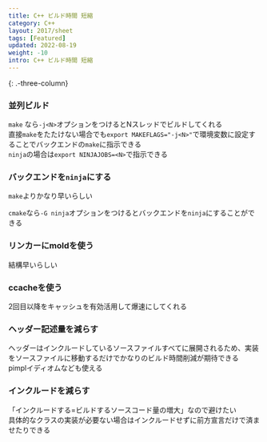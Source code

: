 ```yaml
---
title: C++ ビルド時間 短縮
category: C++
layout: 2017/sheet
tags: [Featured]
updated: 2022-08-19
weight: -10
intro: C++ ビルド時間 短縮
---
```


{: .-three-column}

### 並列ビルド

`make` なら`-j<N>`オプションをつけるとNスレッドでビルドしてくれる  
直接`make`をたたけない場合でも`export MAKEFLAGS="-j<N>"`で環境変数に設定することでバックエンドの`make`に指示できる  
`ninja`の場合は`export NINJAJOBS=<N>`で指示できる  

### バックエンドを`ninja`にする

`make`よりかなり早いらしい

`cmake`なら`-G ninja`オプションをつけるとバックエンドを`ninja`にすることができる

### リンカーにmoldを使う

結構早いらしい

### ccacheを使う

2回目以降をキャッシュを有効活用して爆速にしてくれる


### ヘッダー記述量を減らす

ヘッダーはインクルードしているソースファイルすべてに展開されるため、実装をソースファイルに移動するだけでかなりのビルド時間削減が期待できる  
pimplイディオムなども使える

### インクルードを減らす

「インクルードする=ビルドするソースコード量の増大」なので避けたい  
具体的なクラスの実装が必要ない場合はインクルードせずに前方宣言だけで済ませたりできる
